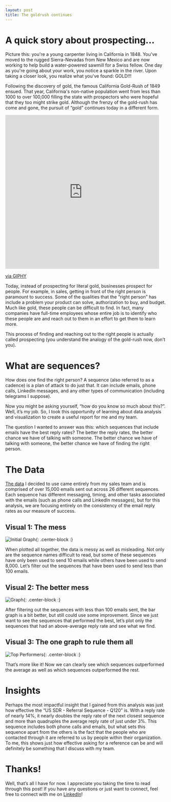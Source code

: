 ```yaml
---
layout: post
title: The goldrush continues
---
```


# A quick story about prospecting...

Picture this: you're a young carpenter living in California in 1848. You've moved to the rugged Sierra-Nevadas from New Mexico and are now working to help build a water-powered sawmill for a Swiss fellow. One day as you're going about your work, you notice a sparkle in the river. Upon taking a closer look, you realize what you've found: GOLD!!! 

Following the discovery of gold, the famous California Gold-Rush of 1849 ensued. That year, California's non-native population went from less than 1000 to over 100,000 filling the state with prospectors who were hopeful that they too might strike gold. Although the frenzy of the gold-rush has come and gone, the pursuit of “gold” continues today in a different form.

<iframe src="https://giphy.com/embed/l4FGnZ5NlHuvHfthm" width="480" height="480" frameBorder="0" class="giphy-embed" allowFullScreen></iframe><p><a href="https://giphy.com/gifs/l4FGnZ5NlHuvHfthm">via GIPHY</a></p>

Today, instead of prospecting for literal gold, businesses prospect for people. For example, in sales, getting in front of the right person is paramount to success. Some of the qualities that the “right person” has include a problem your product can solve, authorization to buy, and budget. Much like gold, these people can be difficult to find. In fact, many companies have full-time employees whose entire job is to identify who these people are and reach out to them in an effort to get them to learn more. 

This process of finding and reaching out to the right people is actually called prospecting (you understand the analogy of the gold-rush now, don’t you). 

# What are sequences?

How does one find the right person? A sequence (also referred to as a cadence) is a plan of attack to do just that. It can include emails, phone calls, LinkedIn messages, and any other types of communication (including telegrams I suppose). 

Now you might be asking yourself, “how do you know so much about this?”. Well, it’s my job. So, I took this opportunity of learning about data analysis and visualization to create a useful report for me and my team. 

The question I wanted to answer was this: which sequences that include emails have the best reply rates? The better the reply rates, the better chance we have of talking with someone. The better chance we have of talking with someone, the better chance we have of finding the right person.


# The Data

[The data](https://github.com/ndow33/ndow33.github.io/blob/master/lambda_unit1_build/USE_2user-sequences-report-12_01_2019-02_22_2020%20-%20USE_user-sequences-report-12_01_2019-02_22_2020.csv) I decided to use came entirely from my sales team and is comprised of over 15,000 emails sent out across 26 different sequences. Each sequence has different messaging, timing, and other tasks associated with the emails (such as phone calls and LinkedIn messages), but for this analysis, we are focusing entirely on the consistency of the email reply rates as our measure of success.

## Visual 1: The mess

![Initial Graph](https://raw.githubusercontent.com/ndow33/ndow33.github.io/master/lambda_unit1_build/unfiltered%20reply%20rates.PNG){: .center-block :}

When plotted all together, the data is messy as well as misleading. Not only are the sequence names difficult to read, but some of these sequences have only been used to send 10 emails while others have been used to send 8,000. Let’s filter out the sequences that have been used to send less than 100 emails. 

## Visual 2: The better mess

![Graph](https://raw.githubusercontent.com/ndow33/ndow33.github.io/master/lambda_unit1_build/Reply%20Rates%20by%20Sequence.PNG){: .center-block :}

After filtering out the sequences with less than 100 emails sent, the bar graph is a bit better, but still could use some improvement. Since we just want to see the sequences that performed the best, let’s plot only the sequences that had an above-average reply rate and see what we find.

## Visual 3: The one graph to rule them all

![Top Performers](https://raw.githubusercontent.com/ndow33/ndow33.github.io/master/lambda_unit1_build/top%20sequences.PNG){: .center-block :}

That’s more like it! Now we can clearly see which sequences outperformed the average as well as which sequences outperformed the rest.

# Insights

Perhaps the most impactful insight that I gained from this analysis was just how effective the “US SDR - Referral Sequence - Q120” is. With a reply rate of nearly 14%, it nearly doubles the reply rate of the next closest sequence and more than quadruples the average reply rate of just under 3%. This sequence includes both phone calls and emails, but what sets this sequence apart from the others is the fact that the people who are contacted through it are referred to us by people within their organization. To me, this shows just how effective asking for a reference can be and will definitely be something that I discuss with my team.

# Thanks!

Well, that’s all I have for now. I appreciate you taking the time to read through this post! If you have any questions or just want to connect, feel free to connect with me on [LinkedIn](https://www.linkedin.com/in/nathan-dow-42a846148/)!

